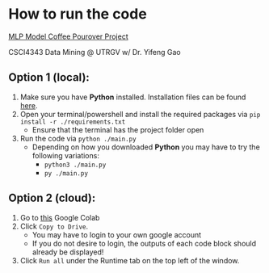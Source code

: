 # How to run the code

[MLP Model Coffee Pourover Project](https://github.com/iMistly/csci4343_project/blob/main/Project_CSCI4343_B-5.pdf)

CSCI4343 Data Mining @ UTRGV w/ Dr. Yifeng Gao

## Option 1 (local):

1) Make sure you have **Python** installed. Installation files can be found [here](https://www.python.org/downloads/).
2) Open your terminal/powershell and install the required packages via `pip install -r ./requirements.txt`
    - Ensure that the terminal has the project folder open
3) Run the code via `python ./main.py`
    - Depending on how you downloaded **Python** you may have to try the following variations:
        - `python3 ./main.py`
        - `py ./main.py`

## Option 2 (cloud):

1) Go to [this](https://colab.research.google.com/drive/1cI2z6xKWdzYAwpn7VSZZJ-b29P2WI23w) Google Colab
2) Click `Copy to Drive`.
    - You may have to login to your own google account
    - If you do not desire to login, the outputs of each code block should already be displayed!
3) Click `Run all` under the Runtime tab on the top left of the window.
